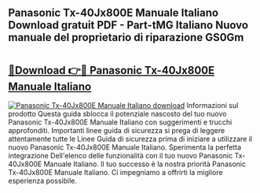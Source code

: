 ## Panasonic Tx-40Jx800E Manuale Italiano Download gratuit PDF - Part-tMG Italiano Nuovo manuale del proprietario di riparazione GS0Gm

# <h2><a href="http://dfe83xs.blite.top/?on=Panasonic+Tx-40Jx800E+Manuale+Italiano">🔗Download 👉🔴 Panasonic Tx-40Jx800E Manuale Italiano</a></h2>

[![Panasonic Tx-40Jx800E Manuale Italiano download](https://i.imgur.com/lujVjoI.png)](http://dfe83xs.blite.top/?on=Panasonic+Tx-40Jx800E+Manuale+Italiano)
Informazioni sul prodotto Questa guida sblocca il potenziale nascosto del tuo nuovo Panasonic Tx-40Jx800E Manuale Italiano con suggerimenti e trucchi approfonditi. Importanti linee guida di sicurezza si prega di leggere attentamente tutte le Linee Guida di sicurezza prima di iniziare a utilizzare il nuovo Panasonic Tx-40Jx800E Manuale Italiano. Sperimenta la perfetta integrazione Dell'elenco delle funzionalità con il tuo nuovo Panasonic Tx-40Jx800E Manuale Italiano. Il tuo successo è la nostra priorità Panasonic Tx-40Jx800E Manuale Italiano. Ci impegniamo a offrirti la migliore esperienza possibile.
